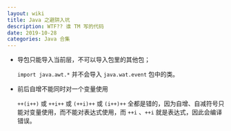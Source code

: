 ```yaml
---
layout: wiki
title: Java 之避阱入坑
description: WTF?? 谁 TM 写的代码
date: 2019-10-28
categories: Java 合集
---
```


* 导包只能导入当前层，不可以导入包里的其他包；

    `import java.awt.*` 并不会导入 `java.wat.event` 包中的类。

* 前后自增不能同时对一个变量使用

    `++(i++)` 或 `++i++` 或 `(++i)++` 或 `(i++)++` 全都是错的，因为自增、自减符号只能对变量使用，而不能对表达式使用，而 `++i` 、`++i` 就是表达式，因此会编译错误。
